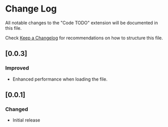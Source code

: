 # Change Log

All notable changes to the "Code TODO" extension will be documented in this file.

Check [Keep a Changelog](http://keepachangelog.com/) for recommendations on how to structure this file.

## [0.0.3]

### Improved

- Enhanced performance when loading the file.

## [0.0.1]

### Changed

- Initial release
